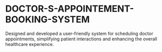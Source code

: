 # DOCTOR-S-APPOINTEMENT-BOOKING-SYSTEM
Designed and developed a user-friendly system for scheduling doctor appointments, simplifying patient interactions and enhancing the overall healthcare experience.
